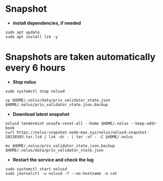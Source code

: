 # Snapshot

- **install dependencies, if needed**
```pyton
sudo apt update
sudo apt install lz4 -y
```
# Snapshots are taken automatically every 6 hours

- **Stop nolus**

```pyton
sudo systemctl stop nolusd
```
```pyton
cp $HOME/.nolus/data/priv_validator_state.json $HOME/.nolus/priv_validator_state.json.backup 
```
- **Download latest snapshot**
```pyton
nolusd tendermint unsafe-reset-all --home $HOME/.nolus --keep-addr-book 
curl https://nolus-snapshot.node-max.xyz/nolus/nolusd-snapshot-20230303.tar.lz4 | lz4 -dc - | tar -xf - -C $HOME/.nolus
```
```pyton
mv $HOME/.nolus/priv_validator_state.json.backup $HOME/.nolus/data/priv_validator_state.json 
```
- **Restart the service and check the log**
```pyton
sudo systemctl start nolusd
sudo journalctl -u nolusd -f --no-hostname -o cat
```


